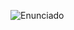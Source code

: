 ![Enunciado](https://educacionadistancia.juntadeandalucia.es/centros/cadiz/pluginfile.php/396050/mod_assign/intro/image.png)
